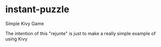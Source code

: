 # instant-puzzle
Simple Kivy Game

The intention of this "rejunte" is just to make a really simple example of using Kivy
